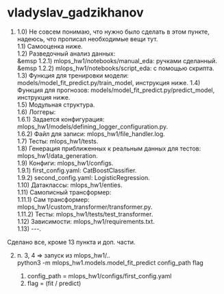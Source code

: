 # vladyslav_gadzikhanov

1)  
    1.0) Не совсем понимаю, что нужно было сделать в этом пункте, надеюсь, что прописал необходимые вещи тут.  
    1.1) Самооценка ниже.  
    1.2) Разведочный анализ данных:  
&emsp	     1.2.1)  mlops_hw1/notebooks/manual_eda: ручками сделанный.  
&emsp	     1.2.2)  mlops_hw1/notebooks/script_eda: с помощью скрипта.  
    1.3) Функция для тренировки модели: models/model_fit_predict.py/train_model, инструкция ниже.                  			                       1.4) Функция для прогнозов: models/model_fit_predict.py/predict_model, инструкция ниже.  
    1.5) Модульная структура.  
    1.6) Логгеры:  
	     1.6.1) Задается конфигурация: mlops_hw1/models/defining_logger_configuration.py.  
	     1.6.2) Файл для записи: mlops_hw1/file_handler.log.  
    1.7) Тесты: mlops_hw1/tests.  
    1.8) Генерация приближенных к реальным данных для тестов: mlops_hw1/data_generation.  
    1.9) Конфиги: mlops_hw1/configs.  
	     1.9.1) first_config.yaml: CatBoostClassifier.  
	     1.9.2) second_config.yaml: LogisticRegression.  
    1.10) Датаклассы: mlops_hw1/enties.  
    1.11) Самописный трансформер:  
	     1.11.1) Сам трансформер: mlops_hw1/custom_transformer/transformer.py.  
	     1.11.2) Тесты: mlops_hw1/tests/test_transformer.  
    1.12) Зависимости: mlops_hw1/requirements.txt.  
    1.13) ---.  
  
Сделано все, кроме 13 пункта и доп. части.  
  
2) п. 3, 4 =>  запуск из mlops_hw1/..  
	 python3 -m mlops_hw1.models.model_fit_predict config_path flag  
  
	 1. config_path = mlops_hw1/configs/first_config.yaml  
	 2. flag = (fit / predict)  
